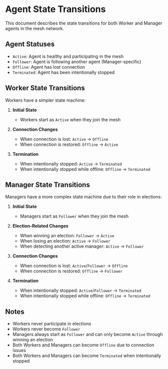 # Agent State Transitions

This document describes the state transitions for both Worker and Manager agents in the mesh network.

## Agent Statuses

- `Active`: Agent is healthy and participating in the mesh
- `Follower`: Agent is following another agent (Manager-specific)
- `Offline`: Agent has lost connection
- `Terminated`: Agent has been intentionally stopped

## Worker State Transitions

Workers have a simpler state machine:

1. **Initial State**
   - Workers start as `Active` when they join the mesh

2. **Connection Changes**
   - When connection is lost: `Active` → `Offline`
   - When connection is restored: `Offline` → `Active`

3. **Termination**
   - When intentionally stopped: `Active` → `Terminated`
   - When intentionally stopped while offline: `Offline` → `Terminated`

## Manager State Transitions

Managers have a more complex state machine due to their role in elections:

1. **Initial State**
   - Managers start as `Follower` when they join the mesh

2. **Election-Related Changes**
   - When winning an election: `Follower` → `Active`
   - When losing an election: `Active` → `Follower`
   - When detecting another active manager: `Active` → `Follower`

3. **Connection Changes**
   - When connection is lost: `Active`/`Follower` → `Offline`
   - When connection is restored: `Offline` → `Follower`

4. **Termination**
   - When intentionally stopped: `Active`/`Follower` → `Terminated`
   - When intentionally stopped while offline: `Offline` → `Terminated`

## Notes

- Workers never participate in elections
- Workers never become `Follower`
- Managers always start as `Follower` and can only become `Active` through winning an election
- Both Workers and Managers can become `Offline` due to connection issues
- Both Workers and Managers can become `Terminated` when intentionally stopped 